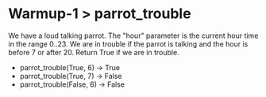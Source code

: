 # Warmup-1 > parrot_trouble

We have a loud talking parrot. The "hour" parameter is the current hour time in the range 0..23. We are in trouble if the parrot is talking and the hour is before 7 or after 20. Return True if we are in trouble.

- parrot_trouble(True, 6) → True
- parrot_trouble(True, 7) → False
- parrot_trouble(False, 6) → False
